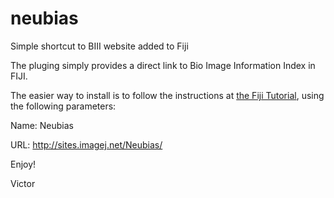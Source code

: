 # neubias

Simple shortcut to BIII website added to Fiji

The pluging simply provides a direct link to Bio Image Information Index in FIJI.

The easier way to install is to follow the instructions at [the Fiji Tutorial](https://imagej.net/Following_an_update_site), 
using the following parameters:

Name: Neubias

URL: http://sites.imagej.net/Neubias/


Enjoy!

Victor
